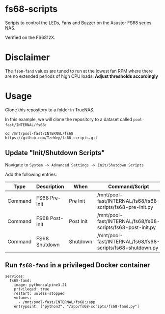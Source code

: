 # fs68-scripts

Scripts to control the LEDs, Fans and Buzzer on the Asustor FS68 series NAS.

Verified on the FS6812X.

# Disclaimer

The `fs68-fand` values are tuned to run at the lowest fan RPM where there are no
extended periods of high CPU loads. **Adjust thresholds accordingly**

# Usage

Clone this repository to a folder in TrueNAS.

In this example, we will clone the repository to a dataset called `pool-fast/INTERNAL/fs68`:

```
cd /mnt/pool-fast/INTERNAL/fs68
https://github.com/TzeWey/fs68-scripts.git
```

## Update "Init/Shutdown Scripts"

Navigate to `System -> Advanced Settings -> Init/Shutdown Scripts`

Add the following entries:

| Type    | Description    | When      | Command/Script                                              | Enabled |
| ------- | -------------- | --------- | ----------------------------------------------------------- | ------- |
| Command | FS68 Pre-Init  | Pre Init  | /mnt/pool-fast/INTERNAL/fs68/fs68-scripts/fs68-pre-init.py  | Yes     |
| Command | FS68 Post-Init | Post Init | /mnt/pool-fast/INTERNAL/fs68/fs68-scripts/fs68-post-init.py | Yes     |
| Command | FS68 Shutdown  | Shutdown  | /mnt/pool-fast/INTERNAL/fs68/fs68-scripts/fs68-shutdown.py  | Yes     |

## Run `fs68-fand` in a privileged Docker container

```
services:
  fs68-fand:
    image: python:alpine3.21
    privileged: true
    restart: unless-stopped
    volumes:
      - /mnt/pool-fast/INTERNAL/fs68:/app
    entrypoint: ["python3", "/app/fs68-scripts/fs68-fand.py"]
```
